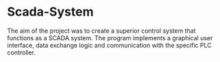 # Scada-System
The aim of the project was to create a superior control system that functions as a SCADA system. The program implements a graphical user interface, data exchange logic and communication with the specific PLC controller.

